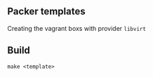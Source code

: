 ## Packer templates

Creating the vagrant boxs with provider `libvirt`

## Build

```
make <template>
```
